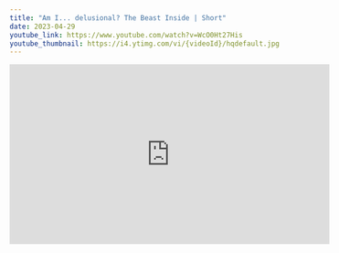 ```yaml
---
title: "Am I... delusional? The Beast Inside | Short"
date: 2023-04-29
youtube_link: https://www.youtube.com/watch?v=WcO0Ht27His
youtube_thumbnail: https://i4.ytimg.com/vi/{videoId}/hqdefault.jpg
---
```

<iframe width="560" height="315" src="https://www.youtube.com/embed/WcO0Ht27His" title="Am I... delusional? The Beast Inside | Short" frameborder="0" allow="accelerometer; autoplay; clipboard-write; encrypted-media; gyroscope; picture-in-picture; web-share" allowfullscreen></iframe>
